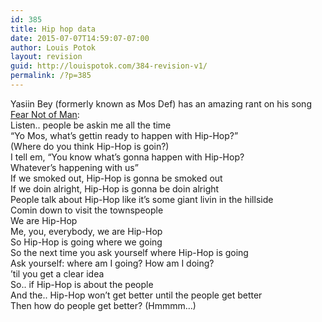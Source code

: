 ```yaml
---
id: 385
title: Hip hop data
date: 2015-07-07T14:59:07-07:00
author: Louis Potok
layout: revision
guid: http://louispotok.com/384-revision-v1/
permalink: /?p=385
---
```

Yasiin Bey (formerly known as Mos Def) has an amazing rant on his song [Fear Not of Man](http://genius.com/Yasiin-bey-fear-not-of-man-lyrics):  
Listen.. people be askin me all the time  
&#8220;Yo Mos, what&#8217;s gettin ready to happen with Hip-Hop?&#8221;  
(Where do you think Hip-Hop is goin?)  
I tell em, &#8220;You know what&#8217;s gonna happen with Hip-Hop?  
Whatever&#8217;s happening with us&#8221;  
If we smoked out, Hip-Hop is gonna be smoked out  
If we doin alright, Hip-Hop is gonna be doin alright  
People talk about Hip-Hop like it&#8217;s some giant livin in the hillside  
Comin down to visit the townspeople  
We are Hip-Hop  
Me, you, everybody, we are Hip-Hop  
So Hip-Hop is going where we going  
So the next time you ask yourself where Hip-Hop is going  
Ask yourself: where am I going? How am I doing?  
&#8217;til you get a clear idea  
So.. if Hip-Hop is about the people  
And the.. Hip-Hop won&#8217;t get better until the people get better  
Then how do people get better? (Hmmmm&#8230;)
